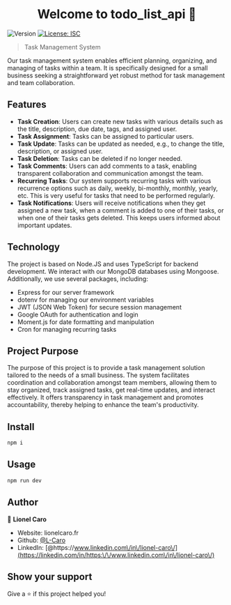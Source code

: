 <h1 align="center">Welcome to todo_list_api 👋</h1>
<p>
  <img alt="Version" src="https://img.shields.io/badge/version-1.0.0-blue.svg?cacheSeconds=2592000" />
  <a href="#" target="_blank">
    <img alt="License: ISC" src="https://img.shields.io/badge/License-ISC-yellow.svg" />
  </a>
</p>

> Task Management System

Our task management system enables efficient planning, organizing, and managing of tasks within a team. It is specifically designed for a small business seeking a straightforward yet robust method for task management and team collaboration.

## Features
- **Task Creation**: Users can create new tasks with various details such as the title, description, due date, tags, and assigned user.
- **Task Assignment**: Tasks can be assigned to particular users.
- **Task Update**: Tasks can be updated as needed, e.g., to change the title, description, or assigned user.
- **Task Deletion**: Tasks can be deleted if no longer needed.
- **Task Comments**: Users can add comments to a task, enabling transparent collaboration and communication amongst the team.
- **Recurring Tasks**: Our system supports recurring tasks with various recurrence options such as daily, weekly, bi-monthly, monthly, yearly, etc. This is very useful for tasks that need to be performed regularly.
- **Task Notifications**: Users will receive notifications when they get assigned a new task, when a comment is added to one of their tasks, or when one of their tasks gets deleted. This keeps users informed about important updates.

## Technology
The project is based on Node.JS and uses TypeScript for backend development. We interact with our MongoDB databases using Mongoose. Additionally, we use several packages, including:
- Express for our server framework
- dotenv for managing our environment variables
- JWT (JSON Web Token) for secure session management
- Google OAuth for authentication and login
- Moment.js for date formatting and manipulation
- Cron for managing recurring tasks

## Project Purpose
The purpose of this project is to provide a task management solution tailored to the needs of a small business. The system facilitates coordination and collaboration amongst team members, allowing them to stay organized, track assigned tasks, get real-time updates, and interact effectively. It offers transparency in task management and promotes accountability, thereby helping to enhance the team's productivity.

## Install

```sh
npm i
```

## Usage

```sh
npm run dev
```

## Author

👤 **Lionel Caro**

* Website: lionelcaro.fr
* Github: [@L-Caro](https://github.com/L-Caro)
* LinkedIn: [@https:\/\/www.linkedin.com\/in\/lionel-caro\/](https://linkedin.com/in/https:\/\/www.linkedin.com\/in\/lionel-caro\/)

## Show your support

Give a ⭐️ if this project helped you!
